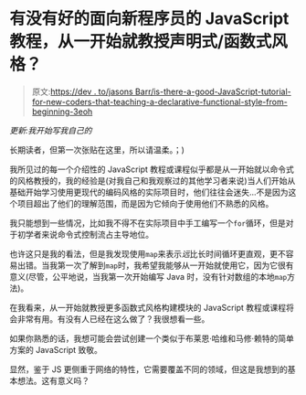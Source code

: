 # 有没有好的面向新程序员的 JavaScript 教程，从一开始就教授声明式/函数式风格？

> 原文:[https://dev . to/jasons Barr/is-there-a-good-JavaScript-tutorial-for-new-coders-that-teaching-a-declarative-functional-style-from-beginning-3eoh](https://dev.to/jasonsbarr/is-there-a-good-javascript-tutorial-for-new-coders-that-teaches-a-declarative-functional-style-from-the-beginning-3eoh)

*更新:我开始写我自己的*

长期读者，但第一次张贴在这里，所以请温柔。；)

我所见过的每一个介绍性的 JavaScript 教程或课程似乎都是从一开始就以命令式的风格教授的，我的经验是(对我自己和我观察过的其他学习者来说)当人们开始从基础开始学习使用更现代的编码风格的实际项目时，他们往往会迷失...不是因为这个项目超出了他们的理解范围，而是因为它倾向于使用他们不熟悉的风格。

我只能想到一些情况，比如我不得不在实际项目中手工编写一个`for`循环，但是对于初学者来说命令式控制流占主导地位。

也许这只是我的看法，但是我发现使用`map`来表示*远*比长时间循环更直观，更不容易出错。当我第一次了解到`map`时，我希望我能够从一开始就使用它，因为它很有意义(尽管，公平地说，当我第一次开始编写 Java 时，没有针对数组的本地`map`方法)。

在我看来，从一开始就教授更多函数式风格构建模块的 JavaScript 教程或课程将会非常有用。有没有人已经在这么做了？我很想看一些。

如果你熟悉的话，我想可能会尝试创建一个类似于布莱恩·哈维和马修·赖特的简单方案的 JavaScript 致敬。

显然，鉴于 JS 更侧重于网络的特性，它需要覆盖不同的领域，但这是我想到的基本想法。这有意义吗？